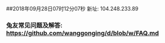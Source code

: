 ##2018年09月28日07时12分07秒 新址: 104.248.233.89
### 兔友常见问题及解答: https://github.com/wanggonging/d/blob/w/FAQ.md
